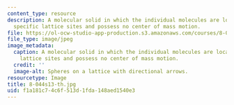 ```yaml
---
content_type: resource
description: A molecular solid in which the individual molecules are localized at
  specific lattice sites and possess no center of mass motion.
file: https://ol-ocw-studio-app-production.s3.amazonaws.com/courses/8-044-statistical-physics-i-spring-2013/f1a181c74c6f513d1fda148aed1540e3_8-044s13-th.jpg
file_type: image/jpeg
image_metadata:
  caption: A molecular solid in which the individual molecules are localized at specific
    lattice sites and possess no center of mass motion.
  credit: ''
  image-alt: Spheres on a lattice with directional arrows.
resourcetype: Image
title: 8-044s13-th.jpg
uid: f1a181c7-4c6f-513d-1fda-148aed1540e3
---
```

